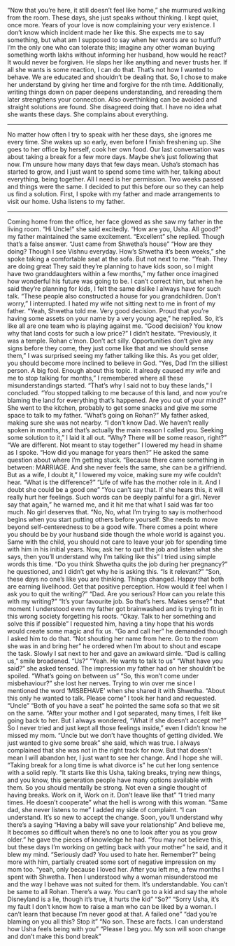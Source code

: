 “Now that you’re here, it still doesn’t feel like home,” she murmured walking from the room. These days, she just speaks without thinking. 
I kept quiet, once more. Years of your love is now complaining your very existence. I don’t know which incident made her like this. She expects me to say something, but what am I supposed to say when her words are so hurtful? I’m the only one who can tolerate this; imagine any other woman buying something worth lakhs without informing her husband, how would he react?  It would never be forgiven. He slaps her like anything and never trusts her. If all she wants is some reaction, I can do that. That’s not how I wanted to behave. We are educated and shouldn’t be dealing that. So, I chose to make her understand by giving her time and forgive for the nth time. Additionally, writing things down on paper deepens understanding, and rereading them later strengthens your connection. Also overthinking can be avoided and straight solutions are found. She disagreed doing that. I have no idea what she wants these days. She complains about everything.
*** 
No matter how often I try to speak with her these days, she ignores me every time. She wakes up so early, even before I finish freshening up. She goes to her office by herself, cook her own food. Our last conversation was about taking a break for a few more days. Maybe she’s just following that now. I’m unsure how many days that few days mean. Usha’s stomach has started to grow, and I just want to spend some time with her, talking about everything, being together. All I need is her permission.
Two weeks passed and things were the same. I decided to put this before our so they can help us find a solution. First, I spoke with my father and made arrangements to visit our home. Usha listens to my father. 
***
Coming home from the office, her face glowed as she saw my father in the living room. “Hi Uncle!” she said excitedly. 
“How are you, Usha. All good?” my father maintained the same excitement. 
“Excellent” she replied. Though that’s a false answer. 
“Just came from Shwetha’s house”
“How are they doing? Though I see Vishnu everyday. How’s Shwetha it’s been weeks,” she spoke taking a comfortable seat at the sofa. But not next to me. 
“Yeah. They are doing great They said they’re planning to have kids soon, so I might have two granddaughters within a few months,” my father once imagined how wonderful his future was going to be. I can’t correct him, but when he said they’re planning for kids, I felt the same dislike I always have for such talk.
“These people also constructed a house for you grandchildren. Don’t worry,” I interrupted. I hated my wife not sitting next to me in front of my father. 
“Yeah, Shwetha told me. Very good decision. Proud that you’re having some assets on your name by a very young age,” he replied. So, it’s like all are one team who is playing against me. 
“Good decision? You know why that land costs for such a low price?” I didn’t hesitate. 
“Previously, it was a temple. Rohan c’mon. Don’t act silly. Opportunities don’t give any signs before they come, they just come like that and we should sense them,” I was surprised seeing my father talking like this. As you get older, you should become more inclined to believe in God.
“Yes, Dad I’m the silliest person. A big fool. Enough about this topic. It already caused my wife and me to stop talking for months,” I remembered where all these misunderstandings started. “That’s why I said not to buy these lands,” I concluded. 
“You stopped talking to me because of this land, and now you’re blaming the land for everything that’s happened. Are you out of your mind?” She went to the kitchen, probably to get some snacks and give me some space to talk to my father. 
“What’s going on Rohan?” My father asked, making sure she was not nearby.
“I don’t know Dad. We haven’t really spoken in months, and that’s actually the main reason I called you. Seeking some solution to it,” I laid it all out.
“Why? There will be some reason, right?”
“We are different. Not meant to stay together” I lowered my head in shame as I spoke.
“How did you manage for years then?” He asked the same question about where I’m getting stuck. 
“Because there came something in between: MARRIAGE. And she never feels the same, she can be a girlfriend. But as a wife, I doubt it,” I lowered my voice, making sure my wife couldn’t hear.
“What is the difference?” 
“Life of wife has the mother role in it. And I doubt she could be a good one”
“You can’t say that. If she hears this, it will really hurt her feelings. Such words can be deeply painful for a girl. Never say that again,” he warned me, and it hit me that what I said was far too much. No girl deserves that.
“No, No, what I’m trying to say is motherhood begins when you start putting others before yourself.  She needs to move beyond self-centeredness to be a good wife. There comes a point where you should be by your husband side though the whole world is against you. Same with the child, you should not care to leave your job for spending time with him in his initial years. Now, ask her to quit the job and listen what she says, then you’ll understand why I’m talking like this” I tried using simple words this time. 
“Do you think Shwetha quits the job during her pregnancy?” he questioned, and I didn’t get why he is asking this. 
“Is it relevant?”
“Son, these days no one’s like you are thinking. Things changed. Happy that both are earning livelihood. Get that positive perception. How would it feel when I ask you to quit the writing?”
“Dad. Are you serious? How can you relate this with my writing?”
“It’s your favourite job. So that’s hers. Makes sense?” that moment I understood even my father got brainwashed and is trying to fit in this wrong society forgetting his roots. 
“Okay. Talk to her something and solve this if possible” I requested him, having a tiny hope that his words would create some magic and fix us. 
“Go and call her” he demanded though I asked him to do that. 
“Not shouting her name from here. Go to the room she was in and bring her” he ordered when I’m about to shout and escape the task. 
Slowly I sat next to her and gave an awkward simle. “Dad is calling us,” smile broadened. 
“Us?”
“Yeah. He wants to talk to us”
“What have you said?” she asked tensed. The impression my father had on her shouldn’t be spoiled. 
“What’s going on between us”
“So, this won’t come under misbehaviour?” she lost her nerves. Trying to win over me since I mentioned the word ‘MISBEHAVE’ when she shared it with Shwetha. 
“About this only he wanted to talk. Please come” I took her hand and requested. 
“Uncle” 
“Both of you have a seat” he pointed the same sofa so that we sit on the same. 
“After your mother and I got separated, many times, I felt like going back to her. But I always wondered, “What if she doesn’t accept me?” So I never tried and just kept all those feelings inside,” even I didn’t know he missed my mom. 
“Uncle but we don’t have thoughts of getting divided. We just wanted to give some break” she said, which was true. I always complained that she was not in the right track for now. But that doesn’t mean I will abandon her, I just want to see her change. And I hope she will. 
“Taking break for a long time is what divorce is” he cut her long sentence with a solid reply. “It starts like this Usha, taking breaks, trying new things, and you know, this generation people have many options available with them. So you should mentally be strong. Not even a single thought of having breaks. Work on it, Work on it. Don’t leave like that”
“I tried many times. He doesn’t cooperate” what the hell is wrong with this woman. 
“Same dad, she never listens to me” I added my side of complaint. 
“I can understand. It’s so new to accept the change. Soon, you’ll understand why there’s a saying “Having a baby will save your relationship” And believe me, It becomes so difficult when there’s no one to look after you as you grow older.” he gave the pieces of knowledge he had. 
“You may not believe this, but these days I’m working on getting back with your mother” he said, and it blew my mind. 
“Seriously dad? You used to hate her. Remember?” being more with him, partially created some sort of negative impression on my mom too. 
“yeah, only because I loved her. After you left me, a few months I spent with Shwetha. Then I understood why a woman misunderstood me and the way I behave was not suited for them. It’s understandable. You can’t be same to all Rohan. There’s a way. You can’t go to a kid and say the whole Disneyland is a lie, though it’s true, it hurts the kid”
“So?”
“Sorry Usha, it’s my fault I don’t know how to raise a man who can be liked by a woman. I can’t learn that because I’m never good at that. A failed one”
“dad you’re blaming on you all this? Stop it”
“No son. These are facts. I can understand how Usha feels being with you”
“Please I beg you. My son will soon change and don’t make this bond break” 
